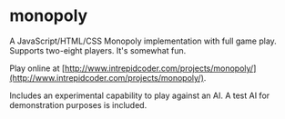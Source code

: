 # monopoly

A JavaScript/HTML/CSS Monopoly implementation with full game play. Supports two-eight players. It's somewhat fun.

Play online at [http://www.intrepidcoder.com/projects/monopoly/](http://www.intrepidcoder.com/projects/monopoly/).

Includes an experimental capability to play against an AI. A test AI for demonstration purposes is included.
